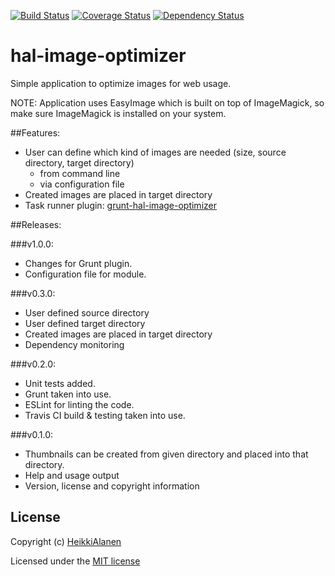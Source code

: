 [![Build Status](https://travis-ci.org/HeikkiAlanen/hal-image-optimizer.svg?branch=master)](https://travis-ci.org/HeikkiAlanen/hal-image-optimizer)
[![Coverage Status](https://coveralls.io/repos/HeikkiAlanen/hal-image-optimizer/badge.png)](https://coveralls.io/r/HeikkiAlanen/hal-image-optimizer)
[![Dependency Status](https://www.versioneye.com/user/projects/5464b4c1f8a4ae023b00001b/badge.svg?style=flat)](https://www.versioneye.com/user/projects/5464b4c1f8a4ae023b00001b)

hal-image-optimizer
===================

Simple application to optimize images for web usage.

NOTE: Application uses EasyImage which is built on top of ImageMagick, so make sure ImageMagick is installed on your system.


##Features:
- User can define which kind of images are needed (size, source directory, target directory)
  - from command line
  - via configuration file
- Created images are placed in target directory
- Task runner plugin: [grunt-hal-image-optimizer](https://github.com/HeikkiAlanen/grunt-hal-image-optimizer)

##Releases:

###v1.0.0:
* Changes for Grunt plugin.
* Configuration file for module.

###v0.3.0:
* User defined source directory
* User defined target directory
* Created images are placed in target directory
* Dependency monitoring

###v0.2.0:
* Unit tests added.
* Grunt taken into use.
* ESLint for linting the code.
* Travis CI build & testing taken into use.

###v0.1.0: 
* Thumbnails can be created from given directory and placed into that directory. 
* Help and usage output
* Version, license and copyright information

## License

Copyright (c) [HeikkiAlanen](https://github.com/HeikkiAlanen)

Licensed under the [MIT license](LICENSE-MIT)
